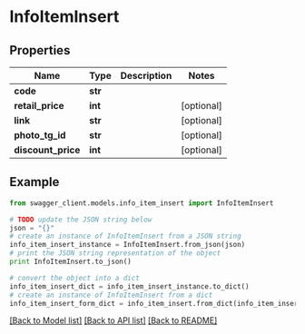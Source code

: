 # InfoItemInsert


## Properties
Name | Type | Description | Notes
------------ | ------------- | ------------- | -------------
**code** | **str** |  | 
**retail_price** | **int** |  | [optional] 
**link** | **str** |  | [optional] 
**photo_tg_id** | **str** |  | [optional] 
**discount_price** | **int** |  | [optional] 

## Example

```python
from swagger_client.models.info_item_insert import InfoItemInsert

# TODO update the JSON string below
json = "{}"
# create an instance of InfoItemInsert from a JSON string
info_item_insert_instance = InfoItemInsert.from_json(json)
# print the JSON string representation of the object
print InfoItemInsert.to_json()

# convert the object into a dict
info_item_insert_dict = info_item_insert_instance.to_dict()
# create an instance of InfoItemInsert from a dict
info_item_insert_form_dict = info_item_insert.from_dict(info_item_insert_dict)
```
[[Back to Model list]](../README.md#documentation-for-models) [[Back to API list]](../README.md#documentation-for-api-endpoints) [[Back to README]](../README.md)



